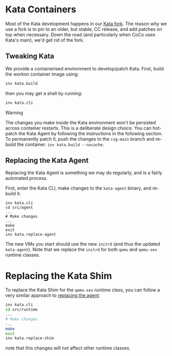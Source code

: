 # Kata Containers

Most of the Kata development happens in our [Kata fork](
https://github.com/csegarragonz/kata-containers). The reason why we use a fork
is to pin to an older, but stable, CC release, and add patches on top when
necessary. Down the road (and particularly when CoCo uses Kata's main), we'd
get rid of the fork.

## Tweaking Kata

We provide a containerised environment to develop/patch Kata. First, build the
workon container image using:

```bash
inv kata.build
```

then you may get a shell by running:

```bash
inv kata.cli
```

> [!WARNING]
> The changes you make inside the Kata environment won't be persisted across
> container restarts. This is a deliberate design choice. You can hot-patch
> the Kata Agent by following the instructions in the following section. To
> permanently patch it, push the changes to the `csg-main` branch and re-build
> the container: `inv kata.build --nocache`.

## Replacing the Kata Agent

Replacing the Kata Agent is something we may do regularly, and is a fairly
automated process.

First, enter the Kata CLI, make changes to the `kata-agent` binary, and re-build
it:

```bas
inv kata.cli
cd src/agent
...
# Make changes
...
make
exit
inv kata.replace-agent
```

The new VMs you start should use the new `initrd` (and thus the updated
`kata-agent`). Note that we replace the `initrd` for both `qemu` and `qemu-sev`
runtime classes.

# Replacing the Kata Shim

To replace the Kata Shim for the `qemu-sev` runtime class, you can follow a
very similar approach to [replacing the agent](#replacing-the-kata-agent):

```bash
inv kata.cli
cd src/runtime
...
# Make changes
...
make
exit
inv kata.replace-shim
```

note that this changes will not affect other runtime classes.
